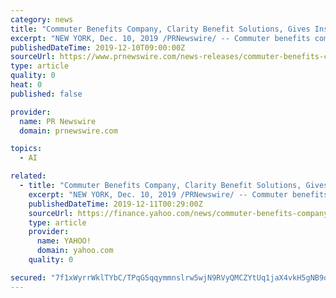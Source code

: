```yaml
---
category: news
title: "Commuter Benefits Company, Clarity Benefit Solutions, Gives Insight into Embracing Artificial Intelligence in Human Resources"
excerpt: "NEW YORK, Dec. 10, 2019 /PRNewswire/ -- Commuter benefits company, Clarity Benefit Solutions, gives insight into embracing artificial intelligence (AI) in human resources. Studies show that utilizing AI within human resources departments has been shown to improve employee—and customer—experiences. However, very few HR departments are ..."
publishedDateTime: 2019-12-10T09:00:00Z
sourceUrl: https://www.prnewswire.com/news-releases/commuter-benefits-company-clarity-benefit-solutions-gives-insight-into-embracing-artificial-intelligence-in-human-resources-300965850.html
type: article
quality: 0
heat: 0
published: false

provider:
  name: PR Newswire
  domain: prnewswire.com

topics:
  - AI

related:
  - title: "Commuter Benefits Company, Clarity Benefit Solutions, Gives Insight into Embracing Artificial Intelligence in Human Resources"
    excerpt: "NEW YORK, Dec. 10, 2019 /PRNewswire/ -- Commuter benefits company, Clarity Benefit Solutions, gives insight into embracing artificial intelligence (AI) in human resources. Studies show that utilizing AI within human resources departments has been shown to improve employee—and customer—experiences. However, very few HR departments are taking ..."
    publishedDateTime: 2019-12-11T00:29:00Z
    sourceUrl: https://finance.yahoo.com/news/commuter-benefits-company-clarity-benefit-100000569.html
    type: article
    provider:
      name: YAHOO!
      domain: yahoo.com
    quality: 0

secured: "7f1xWyrrWklTYbC/TPqG5qqymmnslrw5wjN9RVyQMCZYtUq1jaX4vkH5gNB9onhSIBilupcQh9lVkuhFQG8frQvRY2urZ/rdgKIhgK3kBwYcRohobM2AyG/rdB+w3VhKeHFSdRE7nnfFgFsjr2rBLLYVafbe+WRtgeA4KvZ2r7z3MLlfLS/N4/RSBFBhLjjeI6Js2C+BqAuMzyHHwvPza16NoniFAHV2ff8RyhMpWhiR9qqfR7osWArJHLLb5rWgP+jatOTOgzRWlySPFR9stQ==;ukBekfUab0nuDZiuW+0Arw=="
---
```


